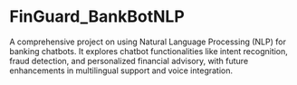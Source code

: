 # FinGuard_BankBotNLP
A comprehensive project on using Natural Language Processing (NLP) for banking chatbots. It explores chatbot functionalities like intent recognition, fraud detection, and personalized financial advisory, with future enhancements in multilingual support and voice integration.
